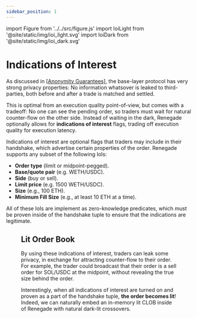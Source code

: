 ```yaml
---
sidebar_position: 1
---
```


import Figure from '../../src/figure.js'
import IoiLight from '@site/static/img/ioi_light.svg'
import IoiDark from '@site/static/img/ioi_dark.svg'

# Indications of Interest

As discussed in [[Anonymity Guarantees]](/basic-concepts/guarantees), the
base-layer protocol has very strong privacy properties: No information
whatsover is leaked to third-parties, both before and after a trade is matched
and settled.

This is optimal from an execution quality point-of-view, but comes with a
tradeoff: No one can see the pending order, so traders must wait for natural
counter-flow on the other side. Instead of waiting in the dark, Renegade
optionally allows for **indications of interest** flags, trading off execution
quality for execution latency.

Indications of interest are optional flags that traders may include in their
handshake, which advertise certain properties of the order. Renegade supports
any subset of the following IoIs:

- **Order type** (limit or midpoint-pegged).
- **Base/quote pair** (e.g. WETH/USDC).
- **Side** (buy or sell).
- **Limit price** (e.g. 1500 WETH/USDC).
- **Size** (e.g., 100 ETH).
- **Minimum Fill Size** (e.g., at least 10 ETH at a time).

All of these IoIs are implement as zero-knowledge predicates, which must be
proven inside of the handshake tuple to ensure that the indications are
legitimate.

<Figure
  LightImage={IoiLight}
  DarkImage={IoiDark}
  isSvg={true}
  caption="Indications of interest are optional predicates to increase liquidity."
  width="70%"
/>

## Lit Order Book

By using these indications of interest, traders can leak some privacy, in
exchange for attracting counter-flow to their order. For example, the trader
could broadcast that their order is a sell order for SOL/USDC at the midpoint,
without revealing the true size behind the order.

Interestingly, when all indications of interest are turned on and proven as a
part of the handshake tuple, **the order becomes lit**! Indeed, we can
naturally embed an in-memory lit CLOB inside of Renegade with natural dark-lit
crossovers.
